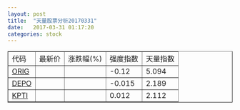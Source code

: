 ```yaml
---
layout: post
title:  "天量股票分析20170331"
date:   2017-03-31 01:17:20
categories: stock
---
```

<script type="text/javascript">
var stockList = []
stockList.push('gb_orig');
stockList.push('gb_depo');
stockList.push('gb_kpti');
</script>

<table border="1">
 <tr>
  <td>代码</td>
  <td>最新价</td>
  <td>涨跌幅(%)</td>
 <td>强度指数</td>
 <td>天量指数</td>
</tr>
  <tr id="orig"><td><a href="http://stock.finance.sina.com.cn/usstock/quotes/ORIG.html" target="_blank">ORIG</a></td><td></td><td></td><td>-0.12</td><td>5.094</td></tr>
  <tr id="depo"><td><a href="http://stock.finance.sina.com.cn/usstock/quotes/DEPO.html" target="_blank">DEPO</a></td><td></td><td></td><td>-0.015</td><td>2.189</td></tr>
  <tr id="kpti"><td><a href="http://stock.finance.sina.com.cn/usstock/quotes/KPTI.html" target="_blank">KPTI</a></td><td></td><td></td><td>0.012</td><td>2.112</td></tr>
</table>
